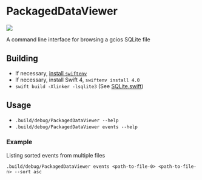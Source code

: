 # PackagedDataViewer

![](https://img.shields.io/badge/swift-4.0-orange.svg)

A command line interface for browsing a gcios SQLite file

## Building
- If necessary, [install `swiftenv`](https://swiftenv.fuller.li/en/latest/installation.html)
- If necessary, install Swift 4, `swiftenv install 4.0`
- `swift build -Xlinker -lsqlite3` (See [SQLite.swift](https://github.com/stephencelis/SQLite.swift/blob/master/Documentation/Index.md#swift-package-manager))

## Usage
- `.build/debug/PackagedDataViewer --help`
- `.build/debug/PackagedDataViewer events --help`

### Example
Listing sorted events from multiple files
```
.build/debug/PackagedDataViewer events <path-to-file-0> <path-to-file-n> --sort asc
```
